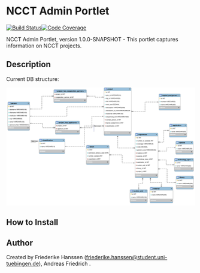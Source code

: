 # NCCT Admin Portlet

[![Build Status](https://travis-ci.com/qbicsoftware/ncct-admin-portlet.svg?branch=development)](https://travis-ci.com/qbicsoftware/ncct-admin-portlet)[![Code Coverage]( https://codecov.io/gh/qbicsoftware/ncct-admin-portlet/branch/development/graph/badge.svg)](https://codecov.io/gh/qbicsoftware/ncct-admin-portlet)

NCCT Admin Portlet, version 1.0.0-SNAPSHOT - This portlet captures information on NCCT projects.

## Description

Current DB structure:

![Alt text](documents/eer_ncct.png?raw=true "Title")

## How to Install


## Author
Created by Friederike Hanssen (friederike.hanssen@student.uni-tuebingen.de),
Andreas Friedrich .


